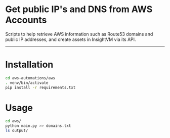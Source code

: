 # Get public IP's and DNS from AWS Accounts

Scripts to help retrieve AWS information such as Route53 domains and public IP addresses, and create assets in InsightVM via its API.
- - - - - -

# Installation

```bash
cd aws-automations/aws
. venv/bin/activate
pip install -r requirements.txt
```

# Usage
```bash
cd aws/
python main.py >> domains.txt 
ls output/
```
